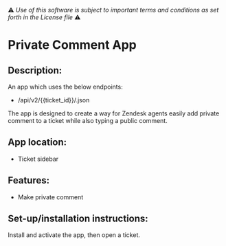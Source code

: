 :warning: *Use of this software is subject to important terms and conditions as set forth in the License file* :warning:

# Private Comment App

## Description:

An app which uses the below endpoints:

* /api/v2/{{ticket_id}}/.json

The app is designed to create a way for Zendesk agents easily add private comment to a ticket while also typing a public comment.

## App location:

* Ticket sidebar

## Features:

* Make private comment

## Set-up/installation instructions:

Install and activate the app, then open a ticket.
